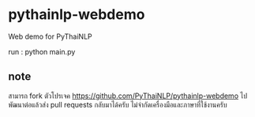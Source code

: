 # pythainlp-webdemo

Web demo for PyThaiNLP

run : python main.py

## note

สามารถ fork ตัวโปรเจค https://github.com/PyThaiNLP/pythainlp-webdemo ไปพัฒนาต่อแล้วส่ง pull requests กลับมาได้ครับ ไม่จำกัดเครื่องมือและภาษาที่ใช้งานครับ
